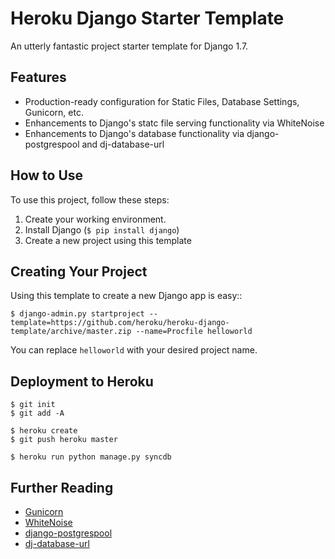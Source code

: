 # Heroku Django Starter Template

An utterly fantastic project starter template for Django 1.7.

## Features

- Production-ready configuration for Static Files, Database Settings, Gunicorn, etc.
- Enhancements to Django's statc file serving functionality via WhiteNoise
- Enhancements to Django's database functionality via django-postgrespool and dj-database-url

## How to Use

To use this project, follow these steps:

1. Create your working environment.
2. Install Django (`$ pip install django`)
3. Create a new project using this template

## Creating Your Project

Using this template to create a new Django app is easy::

    $ django-admin.py startproject --template=https://github.com/heroku/heroku-django-template/archive/master.zip --name=Procfile helloworld

You can replace ``helloworld`` with your desired project name.

## Deployment to Heroku

    $ git init
    $ git add -A

    $ heroku create
    $ git push heroku master

    $ heroku run python manage.py syncdb

## Further Reading

- [Gunicorn](https://warehouse.python.org/project/gunicorn/)
- [WhiteNoise](https://warehouse.python.org/project/whitenoise/)
- [django-postgrespool](https://warehouse.python.org/project/django-postgrespool/)
- [dj-database-url](https://warehouse.python.org/project/dj-database-url/)

